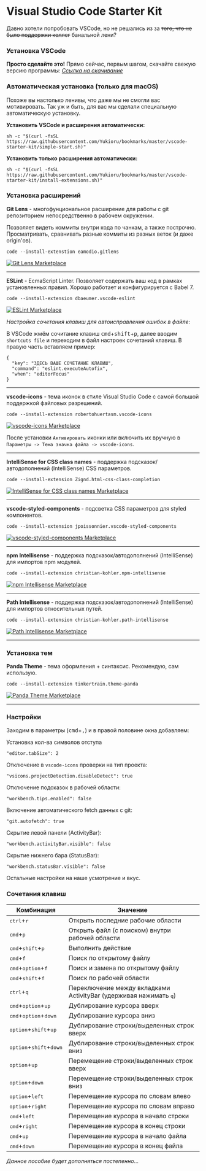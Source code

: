 # Visual Studio Code Starter Kit

Давно хотели попробовать VSCode, но не решались из за ~~того, что не было поддержки коллег~~ банальной лени?

### Установка VSCode

**Просто сделайте это!** Прямо сейчас, первым шагом, скачайте свежую версию программы: *[Ссылка на скачивание](https://code.visualstudio.com/download)*

### Автоматическая установка (только для macOS)

Похоже вы настолько ленивы, что даже мы не смогли вас мотивировать. Так уж и быть, для вас мы сделали специальную автоматическую установку.

**Установить VSCode и расширения автоматически:**

```
sh -c "$(curl -fsSL https://raw.githubusercontent.com/Yukioru/bookmarks/master/vscode-starter-kit/simple-start.sh)"
```

**Установить только расширения автоматически:**

```
sh -c "$(curl -fsSL https://raw.githubusercontent.com/Yukioru/bookmarks/master/vscode-starter-kit/install-extensions.sh)"
```

### Установка расширений

**Git Lens** - многофунциональное расширение для работы с git репозиторием непосредственно в рабочем окружении.

Позволяет видеть коммиты внутри кода по чанкам, а также построчно. Просматривать, сравнивать разные коммиты из разных веток (и даже origin'ов). 

`code --install-extenstion eamodio.gitlens`

[![Git Lens Marketplace](https://img.shields.io/badge/Marketplace-Git%20Lens-blue.svg?style=flat-square)](https://marketplace.visualstudio.com/items?itemName=eamodio.gitlens)

-------

**ESLint** - EcmaScript Linter. Позволяет содержать ваш код в рамках установленных правил. Хорошо работает и конфигурируется с Babel 7.

`code --install-extension dbaeumer.vscode-eslint`

[![ESLint Marketplace](https://img.shields.io/badge/Marketplace-ESLint-blue.svg?style=flat-square)](https://marketplace.visualstudio.com/items?itemName=dbaeumer.vscode-eslint)

*Настройка сочетания клавиш для автоисправления ошибок в файле:*

В VSCode жмём сочитание клавиш <kbd>cmd</kbd>+<kbd>shift</kbd>+<kbd>p</kbd>, далее вводим `shortcuts file` и переходим в файл настроек сочетаний клавиш. В правую часть вставляем пример:
```
{
  "key": "ЗДЕСЬ ВАШЕ СОЧЕТАНИЕ КЛАВИШ",
  "command": "eslint.executeAutofix",
  "when": "editorFocus"
}
```

-------

**vscode-icons** - тема иконок в стиле Visual Studio Code с самой большой поддержкой файловых разрешений.

`code --install-extension robertohuertasm.vscode-icons`

[![vscode-icons Marketplace](https://img.shields.io/badge/Marketplace-vscode--icons-blue.svg?style=flat-square)](https://marketplace.visualstudio.com/items?itemName=robertohuertasm.vscode-icons)

После установки `Активировать` иконки или включить их вручную в `Параметры -> Тема значка файла -> vscode-icons`.

-------

**IntelliSense for CSS class names** - поддержка подсказок/автодополнений (IntelliSense) CSS параметров.

`code --install-extension Zignd.html-css-class-completion`

[![IntelliSense for CSS class names Marketplace](https://img.shields.io/badge/Marketplace-IntelliSense%20for%20CSS%20class%20names-blue.svg?style=flat-square)](https://marketplace.visualstudio.com/items?itemName=Zignd.html-css-class-completion)

-------

**vscode-styled-components** - подсветка CSS параметров для styled компонентов.

`code --install-extension jpoissonnier.vscode-styled-components`

[![vscode-styled-components Marketplace](https://img.shields.io/badge/Marketplace-vscode%20styled%20components-blue.svg?style=flat-square)](https://marketplace.visualstudio.com/items?itemName=jpoissonnier.vscode-styled-components)

-------

**npm Intellisense** - поддержка подсказок/автодополнений (IntelliSense) для импортов npm модулей.

`code --install-extension christian-kohler.npm-intellisense`

[![npm Intellisense Marketplace](https://img.shields.io/badge/Marketplace-npm%20Intellisense-blue.svg?style=flat-square)](https://marketplace.visualstudio.com/items?itemName=christian-kohler.npm-intellisense)

-------

**Path Intellisense** - поддержка подсказок/автодополнений (IntelliSense) для импортов относительных путей.

`code --install-extension christian-kohler.path-intellisense`

[![Path Intellisense Marketplace](https://img.shields.io/badge/Marketplace-Path%20Intellisense-blue.svg?style=flat-square)](https://marketplace.visualstudio.com/items?itemName=christian-kohler.path-intellisense)

-------

### Установка тем

**Panda Theme** - тема оформления + синтаксис. Рекомендую, сам использую.

`code --install-extension tinkertrain.theme-panda`

[![Panda Theme Marketplace](https://img.shields.io/badge/Marketplace-Panda%20Theme-blue.svg?style=flat-square)](https://marketplace.visualstudio.com/items?itemName=tinkertrain.theme-panda)

-------

### Настройки

Заходим в параметры (<kbd>cmd</kbd>+<kbd>,</kbd>) и в правой половине окна добавляем:


Установка кол-ва символов отступа
```
"editor.tabSize": 2
```

Отключение в `vscode-icons` проверки на тип проекта:
```
"vsicons.projectDetection.disableDetect": true
```

Отключение подсказок в рабочей области:
```
"workbench.tips.enabled": false
```

Включение автоматического fetch данных с git:
```
"git.autofetch": true
```

Скрытие левой панели (ActivityBar):
```
"workbench.activityBar.visible": false
```

Скрытие нижнего бара (StatusBar):
```
"workbench.statusBar.visible": false
```

Остальные настройки на наше усмотрение и вкус.

### Сочетания клавиш

| Комбинация                                         | Значение                                                                   |
| -------------------------------------------------- | -------------------------------------------------------------------------- |
| <kbd>ctrl</kbd>+<kbd>r</kbd>                       | Открыть последние рабочие области                                          |
| <kbd>cmd</kbd>+<kbd>p</kbd>                        | Открыть файл (с поиском) внутри рабочей области                            |
| <kbd>cmd</kbd>+<kbd>shift</kbd>+<kbd>p</kbd>       | Выполнить действие                                                         |
| <kbd>cmd</kbd>+<kbd>f</kbd>                        | Поиск по открытому файлу                                                   |
| <kbd>cmd</kbd>+<kbd>option</kbd>+<kbd>f</kbd>      | Поиск и замена по открытому файлу                                          |
| <kbd>cmd</kbd>+<kbd>shift</kbd>+<kbd>f</kbd>       | Поиск по рабочей области                                                   |
| <kbd>ctrl</kbd>+<kbd>q</kbd>                       | Переключение между вкладками ActivityBar (удерживая нажимать <kbd>q</kbd>) |
| <kbd>cmd</kbd>+<kbd>option</kbd>+<kbd>up</kbd>     | Дублирование курсора вверх                                                 |
| <kbd>cmd</kbd>+<kbd>option</kbd>+<kbd>down</kbd>   | Дублирование курсора вниз                                                  |
| <kbd>option</kbd>+<kbd>shift</kbd>+<kbd>up</kbd>   | Дублирование строки/выделенных строк вверх                                 |
| <kbd>option</kbd>+<kbd>shift</kbd>+<kbd>down</kbd> | Дублирование строки/выделенных строк вниз                                  |
| <kbd>option</kbd>+<kbd>up</kbd>                    | Перемещение строки/выделенных строк вверх                                  |
| <kbd>option</kbd>+<kbd>down</kbd>                  | Перемещение строки/выделенных строк вниз                                   |
| <kbd>option</kbd>+<kbd>left</kbd>                  | Перемещение курсора по словам влево                                        |
| <kbd>option</kbd>+<kbd>right</kbd>                 | Перемещение курсора по словам вправо                                       |
| <kbd>cmd</kbd>+<kbd>left</kbd>                     | Перемещение курсора в начало строки                                        |
| <kbd>cmd</kbd>+<kbd>right</kbd>                    | Перемещение курсора в конец строки                                         |
| <kbd>cmd</kbd>+<kbd>up</kbd>                       | Перемещение курсора в начало файла                                         |
| <kbd>cmd</kbd>+<kbd>down</kbd>                     | Перемещение курсора в конец файла                                          |
 

*Данное пособие будет дополняться постепенно...*
